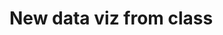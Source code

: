 # New data viz from class

<div class="flourish-embed flourish-chart" data-src="visualisation/11109437"><script src="https://public.flourish.studio/resources/embed.js"></script></div>
